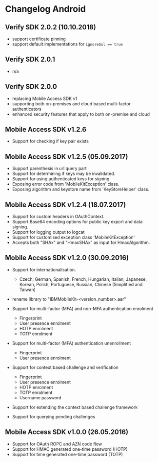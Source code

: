 # Changelog Android

## Verify SDK 2.0.2 (10.10.2018)
- support certificate pinning 
- support default implementations for `ignoreSsl == true`


## Verify SDK 2.0.1
- n/a


## Verify SDK 2.0.0
- replacing Mobile Access SDK v1
- supporting both on-premises and cloud based multi-factor authenticators
- enhanced security features that apply to both on-premise and cloud


## Mobile Access SDK v1.2.6
- Support for checking if key pair exists

## Mobile Access SDK v1.2.5 (05.09.2017)
- Support parenthesis in url query part
- Support for determining if keys may be invalidated.
- Support for using authenticated keys for signing.
- Exposing error code from 'MobileKitException' class.
- Exposing algorithm and keystore name from 'KeyStoreHelper' class.

## Mobile Access SDK v1.2.4 (18.07.2017)
- Support for custom headers in OAuthContext.
- Support Base64 encoding options for public key export and data signing.
- Support for logging output to logcat
- Support for customised exception class 'MobileKitException'
- Accepts both "SHAx" and "HmacSHAx" as input for HmacAlgorithm.

## Mobile Access SDK v1.2.0 (30.09.2016)
- Support for internationalisation.
    * Czech, German, Spanish, French, Hungarian, Italian, Japanese, Korean, Polish, Portuguese, Russian, Chinese (Simplified and Taiwan)

- rename library to "IBMMobileKit-<version_number>.aar"

- Support for multi-factor (MFA) and non-MFA authentication enrolment
    * Fingerprint
    * User presence enrolment
    * HOTP enrolment
    * TOTP enrolment

- Support for multi-factor (MFA) authentication unenrollment
    * Fingerprint
    * User presence enrolment

- Support for context based challenge and verification
    * Fingerprint
    * User presence enrolment
    * HOTP enrolment
    * TOTP enrolment
    * Username password
- Support for extending the context based challenge framework
- Support for querying pending challenges

## Mobile Access SDK v1.0.0 (26.05.2016)
- Support for OAuth ROPC and AZN code flow
- Support for HMAC generated one-time password (HOTP)
- Support for time generated one-time password (TOTP)
